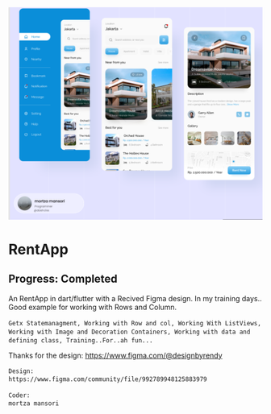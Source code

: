 ![Image Description](_cover.png)
# RentApp
## Progress: Completed


An RentApp in dart/flutter with a Recived Figma design.
In my training days..
Good example for working with Rows and Column.

``
Getx Statemanagment,
Working with Row and col,
Working With ListViews,
Working with Image and Decoration Containers,
Working with data and defining class,
Training..For..ah fun...
``


Thanks for the design: https://www.figma.com/@designbyrendy
```
Design:
https://www.figma.com/community/file/992789948125883979

Coder:
mortza mansori
```


